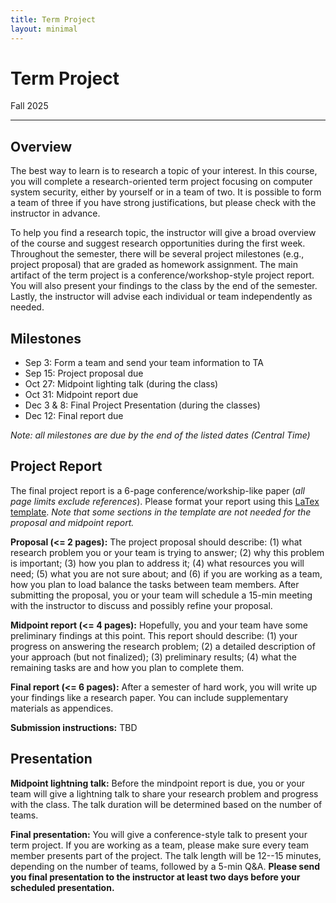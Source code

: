 ```yaml
---
title: Term Project
layout: minimal
---
```


# Term Project
<p class="year-tag">Fall 2025</p>
<hr>

## Overview

The best way to learn is to research a topic of your interest.
In this course, you will complete a research-oriented term project
focusing on computer system security,
either by yourself or in a team of two.
It is possible to form a team of three if you have strong justifications,
but please check with the instructor in advance.

To help you find a research topic,
the instructor will give a broad overview of the course and
suggest research opportunities during the first week.
Throughout the semester,
there will be several project milestones (e.g., project proposal)
that are graded as homework assignment.
The main artifact of the term project is a conference/workshop-style project report.
You will also present your findings to the class by the end of the semester.
Lastly, the instructor will advise each individual or team independently as needed.

## Milestones

* Sep 3: Form a team and send your team information to TA
* Sep 15: Project proposal due
* Oct 27: Midpoint lighting talk (during the class)
* Oct 31: Midpoint report due
* Dec 3 & 8: Final Project Presentation (during the classes)
* Dec 12: Final report due

*Note: all milestones are due by the end of the listed dates (Central Time)*

## Project Report

The final project report is a 6-page conference/workship-like paper
(*all page limits exclude references*).
Please format your report using this [LaTex template](https://github.com/ece382n-sec/Project-Report-Template).
*Note that some sections in the template are not needed for the proposal and midpoint report.*

**Proposal (<= 2 pages):**
The project proposal should describe:
(1) what research problem you or your team is trying to answer;
(2) why this problem is important;
(3) how you plan to address it;
(4) what resources you will need;
(5) what you are not sure about; and
(6) if you are working as a team,
how you plan to load balance the tasks between team members.
After submitting the proposal,
you or your team will schedule a 15-min meeting
with the instructor to discuss and possibly refine your proposal.

**Midpoint report (<= 4 pages):**
Hopefully, you and your team have some preliminary findings at this point.
This report should describe:
(1) your progress on answering the research problem;
(2) a detailed description of your approach (but not finalized);
(3) preliminary results;
(4) what the remaining tasks are and how you plan to complete them.

**Final report (<= 6 pages):**
After a semester of hard work, you will write up your findings like a research paper.
You can include supplementary materials as appendices.

**Submission instructions:** TBD


## Presentation

**Midpoint lightning talk:**
Before the mindpoint report is due,
you or your team will give a lightning talk
to share your research problem and progress with the class.
The talk duration will be determined based on the number of teams.

**Final presentation:**
You will give a conference-style talk to present your term project.
If you are working as a team,
please make sure every team member presents part of the project.
The talk length will be 12--15 minutes,
depending on the number of teams,
followed by a 5-min Q&A.
**Please send you final presentation to the instructor at least
two days before your scheduled presentation.**
